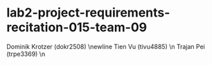 # lab2-project-requirements-recitation-015-team-09
Dominik Krotzer (dokr2508) \newline
Tien Vu (tivu4885) \n
Trajan Pei (trpe3369) \n

